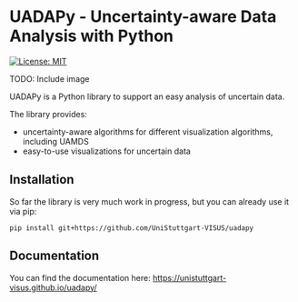 # UADAPy - Uncertainty-aware Data Analysis with Python
[![License: MIT](https://img.shields.io/badge/License-MIT-yellow.svg)](https://opensource.org/licenses/MIT)

TODO: Include image

UADAPy is a Python library to support an easy analysis of uncertain data.

The library provides:
- uncertainty-aware algorithms for different visualization algorithms, including UAMDS
- easy-to-use visualizations for uncertain data

## Installation
So far the library is very much work in progress, but you can already use it via pip:
```
pip install git+https://github.com/UniStuttgart-VISUS/uadapy
```

## Documentation
You can find the documentation here: https://unistuttgart-visus.github.io/uadapy/
